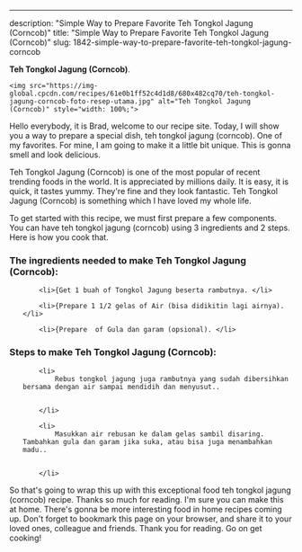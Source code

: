 ---
description: "Simple Way to Prepare Favorite Teh Tongkol Jagung (Corncob)"
title: "Simple Way to Prepare Favorite Teh Tongkol Jagung (Corncob)"
slug: 1842-simple-way-to-prepare-favorite-teh-tongkol-jagung-corncob

<p>
	<strong>Teh Tongkol Jagung (Corncob)</strong>. 
	
</p>
<p>
	
	<img src="https://img-global.cpcdn.com/recipes/61e0b1ff52c4d1d8/680x482cq70/teh-tongkol-jagung-corncob-foto-resep-utama.jpg" alt="Teh Tongkol Jagung (Corncob)" style="width: 100%;">
	
	
</p>
<p>
	Hello everybody, it is Brad, welcome to our recipe site. Today, I will show you a way to prepare a special dish, teh tongkol jagung (corncob). One of my favorites. For mine, I am going to make it a little bit unique. This is gonna smell and look delicious.
</p>
	
<p>
	
</p>
<p>
	Teh Tongkol Jagung (Corncob) is one of the most popular of recent trending foods in the world. It is appreciated by millions daily. It is easy, it is quick, it tastes yummy. They're fine and they look fantastic. Teh Tongkol Jagung (Corncob) is something which I have loved my whole life.
</p>

<p>
To get started with this recipe, we must first prepare a few components. You can have teh tongkol jagung (corncob) using 3 ingredients and 2 steps. Here is how you cook that.
</p>

<h3>The ingredients needed to make Teh Tongkol Jagung (Corncob):</h3>

<ol>
	
		<li>{Get 1 buah of Tongkol Jagung beserta rambutnya. </li>
	
		<li>{Prepare 1 1/2 gelas of Air (bisa didikitin lagi airnya). </li>
	
		<li>{Prepare  of Gula dan garam (opsional). </li>
	
</ol>
<p>
	
</p>

<h3>Steps to make Teh Tongkol Jagung (Corncob):</h3>

<ol>
	
		<li>
			Rebus tongkol jagung juga rambutnya yang sudah dibersihkan bersama dengan air sampai mendidih dan menyusut..
			
			
		</li>
	
		<li>
			Masukkan air rebusan ke dalam gelas sambil disaring. Tambahkan gula dan garam jika suka, atau bisa juga menambahkan madu..
			
			
		</li>
	
</ol>

<p>
	
</p>

<p>
	So that's going to wrap this up with this exceptional food teh tongkol jagung (corncob) recipe. Thanks so much for reading. I'm sure you can make this at home. There's gonna be more interesting food in home recipes coming up. Don't forget to bookmark this page on your browser, and share it to your loved ones, colleague and friends. Thank you for reading. Go on get cooking!
</p>
